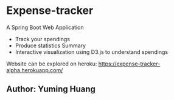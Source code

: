 # Expense-tracker

A Spring Boot Web Application

- Track your spendings
- Produce statistics Summary
- Interactive visualization using D3.js to understand spendings 

Website can be explored on heroku: 
https://expense-tracker-alpha.herokuapp.com/ 

## Author: Yuming Huang
